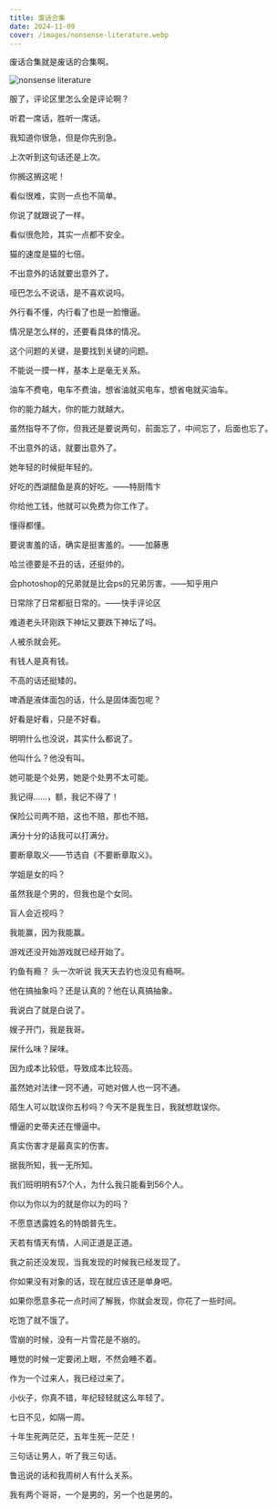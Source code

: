 ```yaml
---
title: 废话合集
date: 2024-11-09
cover: /images/nonsense-literature.webp
---
```


废话合集就是废话的合集啊。

![nonsense literature](/images/nonsense-literature.webp)

服了，评论区里怎么全是评论啊？

听君一席话，胜听一席话。

我知道你很急，但是你先别急。

上次听到这句话还是上次。

你搁这搁这呢！

看似很难，实则一点也不简单。

你说了就跟说了一样。

看似很危险，其实一点都不安全。

猫的速度是猫的七倍。

不出意外的话就要出意外了。

哑巴怎么不说话，是不喜欢说吗。

外行看不懂，内行看了也是一脸懵逼。

情况是怎么样的，还要看具体的情况。

这个问题的关键，是要找到关键的问题。

不能说一摸一样，基本上是毫无关系。

油车不费电，电车不费油，想省油就买电车，想省电就买油车。

你的能力越大，你的能力就越大。

虽然指导不了你，但我还是要说两句，前面忘了，中间忘了，后面也忘了。

不出意外的话，就要出意外了。

她年轻的时候挺年轻的。

好吃的西湖醋鱼是真的好吃。——特厨隋卞

你给他工钱，他就可以免费为你工作了。

懂得都懂。

要说害羞的话，确实是挺害羞的。——加藤惠

哈兰德要是不丑的话，还挺帅的。

会photoshop的兄弟就是比会ps的兄弟厉害。——知乎用户

日常除了日常都挺日常的。——快手评论区

难道老头环刚跌下神坛又要跌下神坛了吗。

人被杀就会死。

有钱人是真有钱。

不高的话还挺矮的。

啤酒是液体面包的话，什么是固体面包呢？

好看是好看，只是不好看。

明明什么也没说，其实什么都说了。

他叫什么？他没有叫。

她可能是个处男，她是个处男不太可能。

我记得……，额，我记不得了！

保险公司两不赔，这也不赔，那也不赔。

满分十分的话我可以打满分。

要断章取义——节选自《不要断章取义》。

学姐是女的吗？

虽然我是个男的，但我也是个女同。

盲人会近视吗？

我能赢，因为我能赢。

游戏还没开始游戏就已经开始了。

钓鱼有瘾？ 头一次听说 我天天去钓也没见有瘾啊。

他在搞抽象吗？还是认真的？他在认真搞抽象。

我说白了就是白说了。

嫂子开门，我是我哥。

屎什么味？屎味。

因为成本比较低，导致成本比较高。

虽然她对法律一窍不通，可她对做人也一窍不通。

陌生人可以耽误你五秒吗？今天不是我生日，我就想耽误你。

懵逼的史蒂夫还在懵逼中。

真实伤害才是最真实的伤害。

据我所知，我一无所知。

我们班明明有57个人，为什么我只能看到56个人。

你以为你以为的就是你以为的吗？

不愿意透露姓名的特朗普先生。

天若有情天有情，人间正道是正道。

我之前还没发现，当我发现的时候我已经发现了。

你如果没有对象的话，现在就应该还是单身吧。

如果你愿意多花一点时间了解我，你就会发现，你花了一些时间。

吃饱了就不饿了。

雪崩的时候，没有一片雪花是不崩的。

睡觉的时候一定要闭上眼，不然会睡不着。

作为一个过来人，我已经过来了。

小伙子，你真不错，年纪轻轻就这么年轻了。

七日不见，如隔一周。

十年生死两茫茫，五年生死一茫茫！

三句话让男人，听了我三句话。

鲁迅说的话和我周树人有什么关系。

我有两个哥哥，一个是男的，另一个也是男的。
